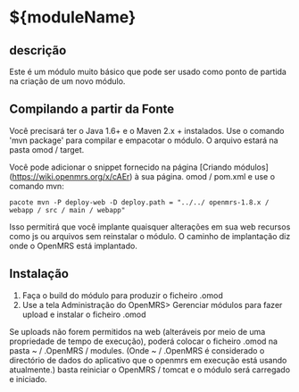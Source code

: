
${moduleName}
==========================

descrição
-----------
Este é um módulo muito básico que pode ser usado como ponto de partida na criação de um novo módulo.

Compilando a partir da Fonte
--------------------
Você precisará ter o Java 1.6+ e o Maven 2.x + instalados. Use o comando 'mvn package' para
compilar e empacotar o módulo. O arquivo estará na pasta omod / target.

Você pode adicionar o snippet fornecido na página [Criando módulos] (https://wiki.openmrs.org/x/cAEr) à sua página.
omod / pom.xml e use o comando mvn:

    pacote mvn -P deploy-web -D deploy.path = "../../ openmrs-1.8.x / webapp / src / main / webapp"

Isso permitirá que você implante quaisquer alterações em sua web
recursos como js ou arquivos sem reinstalar o módulo. O caminho de implantação diz
onde o OpenMRS está implantado.

Instalação
------------
1. Faça o build do módulo para produzir o ficheiro .omod
2. Use a tela Administração do OpenMRS> Gerenciar módulos para fazer upload e instalar o ficheiro .omod

Se uploads não forem permitidos na web (alteráveis ​​por meio de uma propriedade de tempo de execução), poderá colocar o ficheiro .omod
na pasta ~ / .OpenMRS / modules. (Onde ~ / .OpenMRS é considerado o directório de dados do aplicativo que o openmrs em execução está usando atualmente.)
basta reiniciar o OpenMRS / tomcat e o módulo será carregado e iniciado.
